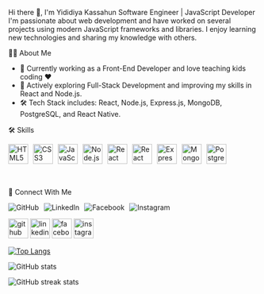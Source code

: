 Hi there 👋, I'm Yididiya Kassahun
Software Engineer | JavaScript Developer
I'm passionate about web development and have worked on several projects using modern JavaScript frameworks and libraries. I enjoy learning new technologies and sharing my knowledge with others.

👨‍💻 About Me
<div>
<ul>
<li> 🔭 Currently working as a Front-End Developer and love teaching kids coding ❤️ </li>
<li> 🌱 Actively exploring Full-Stack Development and improving my skills in React and Node.js. </li>
<li> 🛠️ Tech Stack includes: React, Node.js, Express.js, MongoDB, PostgreSQL, and React Native. </li>
</ul>
</div>

🛠️ Skills
<div style="display: flex; flex-wrap: wrap; gap: 10px; align-items: center;">
<img src="https://cdn.jsdelivr.net/gh/devicons/devicon/icons/html5/html5-original.svg" alt="HTML5" height="40" /> 
<img src="https://cdn.jsdelivr.net/gh/devicons/devicon/icons/css3/css3-original.svg" alt="CSS3" height="40" />
<img src="https://cdn.jsdelivr.net/gh/devicons/devicon/icons/javascript/javascript-original.svg" alt="JavaScript" height="40" /> 
<img src="https://cdn.jsdelivr.net/gh/devicons/devicon/icons/nodejs/nodejs-original.svg" alt="Node.js" height="40" /> 
<img src="https://cdn.jsdelivr.net/gh/devicons/devicon/icons/react/react-original.svg" alt="React" height="40" />
<img src="https://img.shields.io/badge/React%20Native-20232A?style=for-the-badge&logo=react&logoColor=61DAFB" alt="React Native" height="40" />
<img src="https://img.shields.io/badge/Express.js-000000?style=for-the-badge&logo=express&logoColor=white" alt="Express.js" height="40" />
 <img src="https://cdn.jsdelivr.net/gh/devicons/devicon/icons/mongodb/mongodb-original.svg" alt="MongoDB" height="40" />
 <img src="https://cdn.jsdelivr.net/gh/devicons/devicon/icons/postgresql/postgresql-original.svg" alt="PostgreSQL" height="40" />
 </div>

<br /> <br />
🔗 Connect With Me
<div style="display: flex; flex-wrap: wrap; gap: 10px; align-items: center;">
<img src="https://img.shields.io/badge/GitHub-181717?style=for-the-badge&logo=github&logoColor=white" alt="GitHub">
<img src="https://img.shields.io/badge/LinkedIn-0077B5?style=for-the-badge&logo=linkedin&logoColor=white" alt="LinkedIn">
<img src="https://img.shields.io/badge/Facebook-1877F2?style=for-the-badge&logo=facebook&logoColor=white" alt="Facebook">
<img src="https://img.shields.io/badge/Instagram-E4405F?style=for-the-badge&logo=instagram&logoColor=white" alt="Instagram">
</div>

[<img src='https://cdn.jsdelivr.net/npm/simple-icons@3.0.1/icons/github.svg' alt='github' height='40'>](https://github.com/yididiya-kassahun)  [<img src='https://cdn.jsdelivr.net/npm/simple-icons@3.0.1/icons/linkedin.svg' alt='linkedin' height='40'>](https://www.linkedin.com/in/yididiya-kassahun-9a2a15164/)  [<img src='https://cdn.jsdelivr.net/npm/simple-icons@3.0.1/icons/facebook.svg' alt='facebook' height='40'>](https://www.facebook.com/jedidiah.kassahun)  [<img src='https://cdn.jsdelivr.net/npm/simple-icons@3.0.1/icons/instagram.svg' alt='instagram' height='40'>](https://www.instagram.com/yidi_kassahun/)  

[![Top Langs](https://github-readme-stats.vercel.app/api/top-langs/?username=yididiya-kassahun)](https://github.com/anuraghazra/github-readme-stats)

![GitHub stats](https://github-readme-stats.vercel.app/api?username=yididiya-kassahun&show_icons=true&count_private=true)  

![GitHub streak stats](https://github-readme-streak-stats.herokuapp.com/?user=yididiya-kassahun)  


